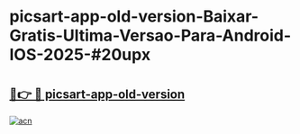 # picsart-app-old-version-Baixar-Gratis-Ultima-Versao-Para-Android-IOS-2025-#20upx

# <h2><a href="https://ainizakaria.my?title=picsart-app-old-version&ref=24M">🔗👉 🔴 picsart-app-old-version</a></h2>

[![acn](https://github.com/user-attachments/assets/0f9c940e-d8b0-45ae-aac7-cd30a18b3e1c)](https://ainizakaria.my?title=picsart-app-old-version&ref=24M)

